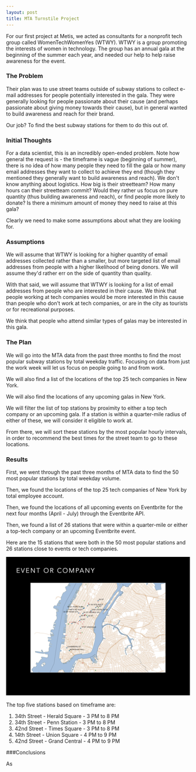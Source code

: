```yaml
---
layout: post
title: MTA Turnstile Project
---
```



For our first project at Metis, we acted as consultants for a nonprofit tech group called WomenTechWomenYes (WTWY). WTWY is a group promoting the interests of women in technology. The group has an annual gala at the beginning of the summer each year, and needed our help to help raise awareness for the event. 

### The Problem

Their plan was to use street teams outside of subway stations to collect e-mail addresses for people potentially interested in the gala. They were generally looking for people passionate about their cause (and perhaps passionate about giving money towards their cause), but in general wanted to build awareness and reach for their brand.

Our job? To find the best subway stations for them to do this out of.

### Initial Thoughts

For a data scientist, this is an incredibly open-ended problem. Note how general the request is - the timeframe is vague (beginning of summer), there is no idea of how many people they need to fill the gala or how many email addresses they want to collect to achieve they end (though they mentioned they generally want to build awareness and reach). We don't know anything about logistics. How big is their streetteam? How many hours can their streetteam commit? Would they rather us focus on pure quantity (thus building awareness and reach), or find people more likely to donate? Is there a minimum amount of money they need to raise at this gala?

Clearly we need to make some assumptions about what they are looking for.

### Assumptions

We will assume that WTWY is looking for a higher quantity of email addresses collected rather than a smaller, but more targeted list of email addresses from people with a higher likelihood of being donors. We will assume they'd rather err on the side of quantity than quality.

With that said, we will assume that WTWY is looking for a list of email addresses from people who are interested in their cause. We think that people working at tech companies would be more interested in this cause than people who don't work at tech companies, or are in the city as tourists or for recreational purposes.

We think that people who attend similar types of galas may be interested in this gala.


### The Plan

We will go into the MTA data from the past three months to find the most popular subway stations by total weekday traffic. Focusing on data from just the work week will let us focus on people going to and from work.

We will also find a list of the locations of the top 25 tech companies in New York.

We will also find the locations of any upcoming galas in New York.

We will filter the list of top stations by proximity to either a top tech company or an upcoming gala. If a station is within a quarter-mile radius of either of these, we will consider it eligible to work at.

From there, we will sort these stations by the most popular hourly intervals, in order to recommend the best times for the street team to go to these locations.

### Results

First, we went through the past three months of MTA data to find the 50 most popular stations by total weekday volume.

Then, we found the locations of the top 25 tech companies of New York by total employee account.

Then, we found the locations of all upcoming events on Eventbrite for the next four months (April - July) through the Eventbrite API.

Then, we found a list of 26 stations that were within a quarter-mile or either a top-tech company or an upcoming Eventbrite event.

Here are the 15 stations that were both in the 50 most popular stations and 26 stations close to events or tech companies.

<img src="/../images/stationlist.png" width="800" />

The top five stations based on timeframe are:

1) 34th Street - Herald Square - 3 PM to 8 PM  
2) 34th Street - Penn Station - 3 PM to 8 PM  
3) 42nd Street - Times Square - 3 PM to 8 PM  
4) 14th Street - Union Square - 4 PM to 9 PM  
5) 42nd Street - Grand Central - 4 PM to 9 PM  

###Conclusions

As
